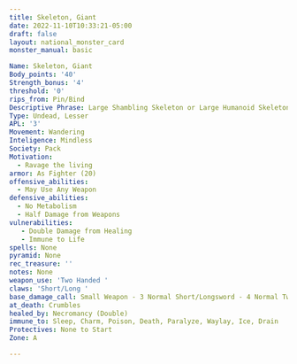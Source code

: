 ```yaml
---
title: Skeleton, Giant
date: 2022-11-10T10:33:21-05:00
draft: false
layout: national_monster_card
monster_manual: basic

Name: Skeleton, Giant
Body_points: '40'
Strength_bonus: '4'
threshold: '0'
rips_from: Pin/Bind
Descriptive Phrase: Large Shambling Skeleton or Large Humanoid Skeleton
Type: Undead, Lesser
APL: '3'
Movement: Wandering
Inteligence: Mindless
Society: Pack
Motivation: 
  - Ravage the living
armor: As Fighter (20)
offensive_abilities: 
  - May Use Any Weapon
defensive_abilities: 
  - No Metabolism 
  - Half Damage from Weapons
vulnerabilities: 
   - Double Damage from Healing 
   - Immune to Life
spells: None
pyramid: None
rec_treasure: ''
notes: None
weapon_use: 'Two Handed '
claws: 'Short/Long '
base_damage_call: Small Weapon - 3 Normal Short/Longsword - 4 Normal Two Handed - 7 Normal
at_death: Crumbles
healed_by: Necromancy (Double)
immune_to: Sleep, Charm, Poison, Death, Paralyze, Waylay, Ice, Drain
Protectives: None to Start
Zone: A

---
```



